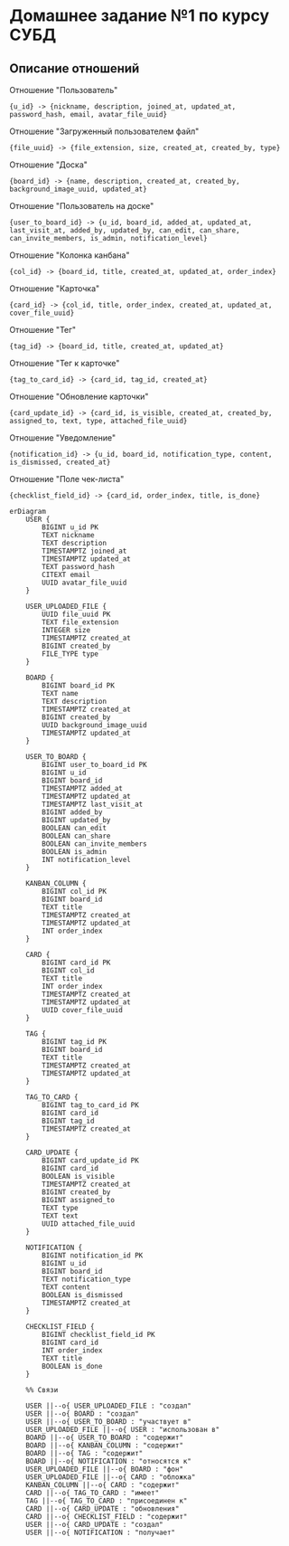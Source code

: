 # Домашнее задание №1 по курсу СУБД

## Описание отношений

Отношение "Пользователь"

`{u_id} -> {nickname, description, joined_at, updated_at, password_hash, email, avatar_file_uuid}`

Отношение "Загруженный пользователем файл"

`{file_uuid} -> {file_extension, size, created_at, created_by, type}`

Отношение "Доска"

`{board_id} -> {name, description, created_at, created_by, background_image_uuid, updated_at}`

Отношение "Пользователь на доске"

`{user_to_board_id} -> {u_id, board_id, added_at, updated_at, last_visit_at, added_by, updated_by, can_edit, can_share, can_invite_members, is_admin, notification_level}`

Отношение "Колонка канбана"

`{col_id} -> {board_id, title, created_at, updated_at, order_index}`

Отношение "Карточка"

`{card_id} -> {col_id, title, order_index, created_at, updated_at, cover_file_uuid}`

Отношение "Тег"

`{tag_id} -> {board_id, title, created_at, updated_at}`

Отношение "Тег к карточке"

`{tag_to_card_id} -> {card_id, tag_id, created_at}`

Отношение "Обновление карточки"

`{card_update_id} -> {card_id, is_visible, created_at, created_by, assigned_to, text, type, attached_file_uuid}`

Отношение "Уведомление"

`{notification_id} -> {u_id, board_id, notification_type, content, is_dismissed, created_at}`

Отношение "Поле чек-листа"

`{checklist_field_id} -> {card_id, order_index, title, is_done}`

```mermaid
erDiagram
    USER {
        BIGINT u_id PK
        TEXT nickname
        TEXT description
        TIMESTAMPTZ joined_at
        TIMESTAMPTZ updated_at
        TEXT password_hash
        CITEXT email
        UUID avatar_file_uuid
    }

    USER_UPLOADED_FILE {
        UUID file_uuid PK
        TEXT file_extension
        INTEGER size
        TIMESTAMPTZ created_at
        BIGINT created_by
        FILE_TYPE type
    }

    BOARD {
        BIGINT board_id PK
        TEXT name
        TEXT description
        TIMESTAMPTZ created_at
        BIGINT created_by
        UUID background_image_uuid
        TIMESTAMPTZ updated_at
    }

    USER_TO_BOARD {
        BIGINT user_to_board_id PK
        BIGINT u_id
        BIGINT board_id
        TIMESTAMPTZ added_at
        TIMESTAMPTZ updated_at
        TIMESTAMPTZ last_visit_at
        BIGINT added_by
        BIGINT updated_by
        BOOLEAN can_edit
        BOOLEAN can_share
        BOOLEAN can_invite_members
        BOOLEAN is_admin
        INT notification_level
    }

    KANBAN_COLUMN {
        BIGINT col_id PK
        BIGINT board_id
        TEXT title
        TIMESTAMPTZ created_at
        TIMESTAMPTZ updated_at
        INT order_index
    }

    CARD {
        BIGINT card_id PK
        BIGINT col_id
        TEXT title
        INT order_index
        TIMESTAMPTZ created_at
        TIMESTAMPTZ updated_at
        UUID cover_file_uuid
    }

    TAG {
        BIGINT tag_id PK
        BIGINT board_id
        TEXT title
        TIMESTAMPTZ created_at
        TIMESTAMPTZ updated_at
    }

    TAG_TO_CARD {
        BIGINT tag_to_card_id PK
        BIGINT card_id
        BIGINT tag_id
        TIMESTAMPTZ created_at
    }

    CARD_UPDATE {
        BIGINT card_update_id PK
        BIGINT card_id
        BOOLEAN is_visible
        TIMESTAMPTZ created_at
        BIGINT created_by
        BIGINT assigned_to
        TEXT type
        TEXT text
        UUID attached_file_uuid
    }

    NOTIFICATION {
        BIGINT notification_id PK
        BIGINT u_id
        BIGINT board_id
        TEXT notification_type
        TEXT content
        BOOLEAN is_dismissed
        TIMESTAMPTZ created_at
    }

    CHECKLIST_FIELD {
        BIGINT checklist_field_id PK
        BIGINT card_id
        INT order_index
        TEXT title
        BOOLEAN is_done
    }

    %% Связи

    USER ||--o{ USER_UPLOADED_FILE : "создал"
    USER ||--o{ BOARD : "создал"
    USER ||--o{ USER_TO_BOARD : "участвует в"
    USER_UPLOADED_FILE ||--o{ USER : "использован в"
    BOARD ||--o{ USER_TO_BOARD : "содержит"
    BOARD ||--o{ KANBAN_COLUMN : "содержит"
    BOARD ||--o{ TAG : "содержит"
    BOARD ||--o{ NOTIFICATION : "относятся к"
    USER_UPLOADED_FILE ||--o{ BOARD : "фон"
    USER_UPLOADED_FILE ||--o{ CARD : "обложка"
    KANBAN_COLUMN ||--o{ CARD : "содержит"
    CARD ||--o{ TAG_TO_CARD : "имеет"
    TAG ||--o{ TAG_TO_CARD : "присоединен к"
    CARD ||--o{ CARD_UPDATE : "обновления"
    CARD ||--o{ CHECKLIST_FIELD : "содержит"
    USER ||--o{ CARD_UPDATE : "создал"
    USER ||--o{ NOTIFICATION : "получает"
```
